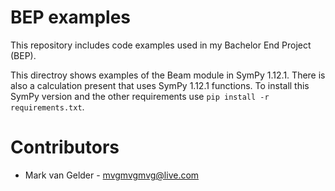 # BEP examples
This repository includes code examples used in my Bachelor End Project (BEP).

This directroy shows examples of the Beam module in SymPy 1.12.1. There is also a calculation present that uses SymPy 1.12.1 functions. To install this SymPy version and the other requirements use `pip install -r requirements.txt`.

# Contributors
- Mark van Gelder - mvgmvgmvg@live.com
